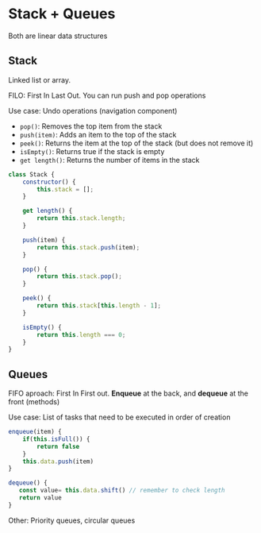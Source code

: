 # Stack + Queues

Both are linear data structures

## **Stack**

Linked list or array. 

FILO: First In Last Out. You can run push and pop operations

Use case: Undo operations (navigation component)

- `pop()`: Removes the top item from the stack
- `push(item)`: Adds an item to the top of the stack
- `peek()`: Returns the item at the top of the stack (but does not remove it)
- `isEmpty()`: Returns true if the stack is empty
- `get length()`: Returns the number of items in the stack

```jsx
class Stack {
    constructor() {
        this.stack = [];
    }

	get length() {
	    return this.stack.length;
	}

	push(item) {
	    return this.stack.push(item);
	}

	pop() {
	    return this.stack.pop();
	}

	peek() {
	    return this.stack[this.length - 1];
	}

	isEmpty() {
	    return this.length === 0;
	}
}
```

## **Queues**

FIFO aproach: First In First out. **Enqueue** at the back, and **dequeue** at the front (methods)

Use case: List of tasks that need to be executed in order of creation

```jsx
enqueue(item) {
    if(this.isFull()) {
        return false
    }
    this.data.push(item)
}

dequeue() {
   const value= this.data.shift() // remember to check length
   return value
}
```

Other: Priority queues, circular queues